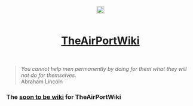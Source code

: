 <div style="text-align: center">
<a href="http://webchat.freenode.net?channels=%23theairportwiki" target="_blank"><img src="https://img.shields.io/badge/irc.freenode.net-%23theairportwiki-blue.svg?style=flat"  height="20"></a>
</div>
<br />
<div style="text-align: center">
<h1><a href="http://theairportwiki.com">TheAirPortWiki</a></h1>
</div>
<br />

> _You cannot help men permanently by doing for them what they will not do for themselves._<br />
> Abraham Lincoln


### The [soon to be wiki](https://github.com/ipatch/theairportwiki/wiki) for TheAirPortWiki

